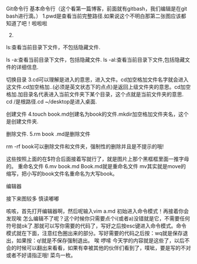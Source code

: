 Git命令行
基本命令行（这个看第一篇博客，前面就有gitbash，我们编辑是在git bash进行滴。）
1.pwd是查看当前完整路径.如果说这个不明白那第二张图应该都知道了吧！啦啦啦



2.
ls:查看当前目录下文件，不包括隐藏文件.

ls -a:查看当前目录下文件，包括隐藏文件. ls -al:查看当前目录下文件,包括隐藏文件的详细信息.




切换目录
3.cd可以理解是进入的意思，进入文件。cd加空格加文件名字就会进入这文件.cd加空格加..(必须是英文状态下的点点)是返回上级文件夹的意思。cd加空格加.加目录名代表进入当前文件夹下某个目录，这个点就是当前文件夹的意思. cd /是根路径.cd ~/desktop是进入桌面.

创建文件
4.touch book.md创建名为book的文件.mkdir加空格加文件夹名，这个是创建文件夹.

删除文件.
5.rm book .md是删除文件

rm -rf book可以删除文件和文件夹，强制性的删除并且是不提示的哦!

这些按照上面的在$符合后面接着写就行了，就是图片上那个黑框框里面一推字母的。
重命名文件
6.mv book.md Book.md就是重命名文件 mv其实就是move的缩写，把小写的book文件名重命名为大写book。

编辑器

接下来图较多 慎读嘟嘟



咳咳，首先打开编辑器啊，然后呢输入vim a.md 初始进入命令模式！再接着你会发现唉 怎么编辑不了呢？这个时候你只需要点个i(或者a)没错就是它，不需要任何符号就ok了.那就可以写你需要的代码了，写好之后按esc键进入命令模式。命令模式就在下面，注意红色圈出来的部分。写好需要的代码之后按：wq就是保存退出，如果按：q!就是不保存强制退出。
唉 啰嗦
今天学的内容就是这些了，以后不会的时候可以翻出来看看，如果有幸被其他的伙伴们看到了，噗呲，要是写的不对或者不好请指正哦! 菜鸟一枚。